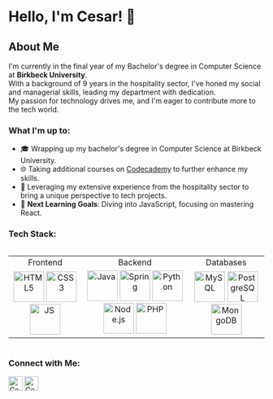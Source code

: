 # Hello, I'm Cesar! 👋

## About Me
I'm currently in the final year of my Bachelor's degree in Computer Science at **Birkbeck University**.<br>
With a background of 9 years in the hospitality sector, I've honed my social and managerial skills, leading my department with dedication.<br> 
My passion for technology drives me, and I'm eager to contribute more to the tech world.

### What I'm up to:
- 🎓 Wrapping up my bachelor's degree in Computer Science at Birkbeck University.
- 🌐 Taking additional courses on [Codecademy](https://www.codecademy.com/) to further enhance my skills.
- 🏢 Leveraging my extensive experience from the hospitality sector to bring a unique perspective to tech projects.
- 🎯 **Next Learning Goals**: Diving into JavaScript, focusing on mastering React.
<h3 align="left">Tech Stack:</h3>
<table align="left">
  <tr>
    <td align="center">Frontend</td>
    <td align="center">Backend</td>
    <td align="center">Databases</td>
  </tr>
  <tr>
    <td align="center">
      <a href="https://developer.mozilla.org/en-US/docs/Web/HTML"><img alt="HTML5" width="60px" src="https://skillicons.dev/icons?i=html" /></a>
      <a href="https://developer.mozilla.org/en-US/docs/Web/CSS"><img alt="CSS3" width="60px" src="https://skillicons.dev/icons?i=css" /></a>
      <a href="https://developer.mozilla.org/en-US/docs/Web/JavaScript"><img alt="JS" width="60px" src="https://skillicons.dev/icons?i=js" /></a>
    </td>
    <td align="center">
      <a href="https://docs.oracle.com/en/java/"><img alt="Java" width="60px" src="https://skillicons.dev/icons?i=java" /></a>
      <a href="https://docs.spring.io/spring-framework/reference/index.html"><img alt="Spring" width="60px" src="https://skillicons.dev/icons?i=spring" /></a>
      <a href="https://docs.python.org/3/"><img alt="Python" width="60px" src="https://skillicons.dev/icons?i=py" /></a>
      <a href="https://nodejs.org/en/docs/"><img alt="Node.js" width="60px" src="https://skillicons.dev/icons?i=nodejs" /></a>
      <a href="https://www.php.net/docs.php"><img alt="PHP" width="60px" src="https://skillicons.dev/icons?i=php" /></a>
    </td>
    <td align="center">
      <a href="https://dev.mysql.com/doc/"><img alt="MySQL" width="60px" src="https://skillicons.dev/icons?i=mysql" /></a>
      <a href="https://www.postgresql.org/docs/"><img alt="PostgreSQL" width="60px" src="https://skillicons.dev/icons?i=postgresql" /></a>
      <a href="https://docs.mongodb.com/"><img alt="MongoDB" width="60px" src="https://skillicons.dev/icons?i=mongodb" /></a>
    </td>

  </tr>
</table>
<br clear="left">

### Connect with Me:
[<img align="left" alt="Cesar's Instagram" width="28px" src="https://cdn-icons-png.flaticon.com/512/174/174855.png" />][instagram]
[<img align="left" alt="Cesar's LinkedIn" width="28px" src="https://cdn-icons-png.flaticon.com/512/174/174857.png" />][linkedin]



[instagram]: https://www.instagram.com/ceesaraugust0/
[linkedin]: https://www.linkedin.com/in/cesar-goncalves-735b5bb3
